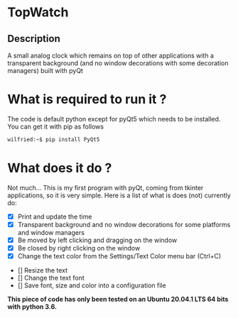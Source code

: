 # TopWatch

## Description
A small analog clock which remains on top of other applications with a transparent background (and no window decorations with some decoration managers) built with pyQt

# What is required to run it ?

The code is default python except for pyQt5 which needs to be installed. You can get it with pip as follows

```bash
wilfried:~$ pip install PyQt5
```

# What does it do ?

Not much... This is my first program with pyQt, coming from tkinter applications, so it is very simple. Here is a list of what is does (not) currently do:

- [x] Print and update the time
- [x] Transparent background and no window decorations for some platforms and window managers
- [x] Be moved by left clicking and dragging on the window
- [x] Be closed by right clicking on the window
- [x] Change the text color from the Settings/Text Color menu bar (Ctrl+C)
- [] Resize the text
- [] Change the text font
- [] Save font, size and color into a configuration file

**This piece of code has only been tested on an Ubuntu 20.04.1 LTS 64 bits with python 3.6.**
